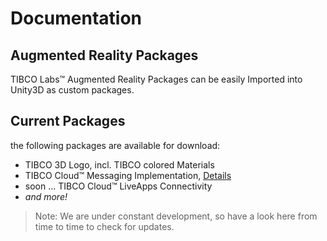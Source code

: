 # Documentation 

## Augmented Reality Packages
TIBCO Labs™ Augmented Reality Packages can be easily Imported into Unity3D as custom packages.

## Current Packages
the following packages are available for download:

- TIBCO 3D Logo, incl. TIBCO colored Materials
- TIBCO Cloud™ Messaging Implementation, [Details](eFTL.md)
- soon ... TIBCO Cloud™  LiveApps Connectivity
- <i>and more!</i>

> Note: We are under constant development, so have a look here from time to time to check for updates.

